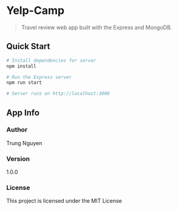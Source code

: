 # Yelp-Camp

> Travel review web app built with the Express and MongoDB.

## Quick Start

```bash
# Install dependencies for server
npm install

# Run the Express server
npm run start

# Server runs on http://localhost:3000
```

## App Info

### Author

Trung Nguyen

### Version

1.0.0

### License

This project is licensed under the MIT License
